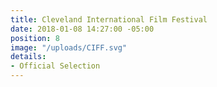 ```yaml
---
title: Cleveland International Film Festival
date: 2018-01-08 14:27:00 -05:00
position: 8
image: "/uploads/CIFF.svg"
details:
- Official Selection
---
```


